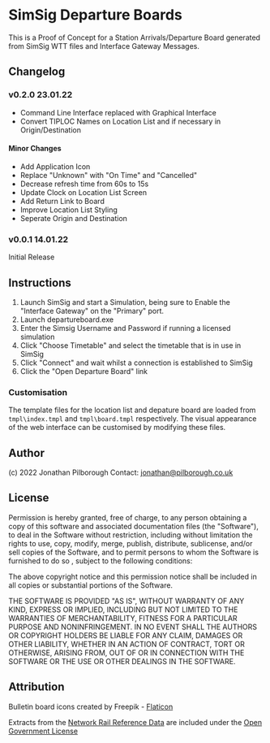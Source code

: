 # SimSig Departure Boards

This is a Proof of Concept for a Station Arrivals/Departure Board generated from SimSig WTT files and Interface Gateway Messages.

## Changelog

### v0.2.0 23.01.22

- Command Line Interface replaced with Graphical Interface
- Convert TIPLOC Names on Location List and if necessary in Origin/Destination

#### Minor Changes
- Add Application Icon
- Replace "Unknown" with "On Time" and "Cancelled"
- Decrease refresh time from 60s to 15s
- Update Clock on Location List Screen
- Add Return Link to Board
- Improve Location List Styling
- Seperate Origin and Destination

### v0.0.1 14.01.22

Initial Release

## Instructions

1. Launch SimSig and start a Simulation, being sure to Enable the "Interface Gateway" on the "Primary" port.
2. Launch departureboard.exe
3. Enter the Simsig Username and Password if running a licensed simulation
4. Click "Choose Timetable" and select the timetable that is in use in SimSig
5. Click "Connect" and wait whilst a connection is established to SimSig
4. Click the "Open Departure Board" link

### Customisation

The template files for the location list and depature board are loaded from `tmpl\index.tmpl` and `tmpl\board.tmpl` respectively.
The visual appearance of the web interface can be customised by modifying these files.

## Author

(c) 2022 Jonathan Pilborough
Contact: jonathan@pilborough.co.uk

## License

Permission is hereby granted, free of charge, to any person obtaining a copy of this software and associated documentation files 
(the "Software"), to deal in the Software without restriction, including without limitation the rights to use, copy, modify, merge,
 publish, distribute, sublicense, and/or sell copies of the Software, and to permit persons to whom the Software is furnished to do so
 , subject to the following conditions:

The above copyright notice and this permission notice shall be included in all copies or substantial portions of the Software.

THE SOFTWARE IS PROVIDED "AS IS", WITHOUT WARRANTY OF ANY KIND, EXPRESS OR IMPLIED, INCLUDING BUT NOT LIMITED TO THE WARRANTIES OF 
MERCHANTABILITY, FITNESS FOR A PARTICULAR PURPOSE AND NONINFRINGEMENT. IN NO EVENT SHALL THE AUTHORS OR COPYRIGHT HOLDERS BE LIABLE 
FOR ANY CLAIM, DAMAGES OR OTHER LIABILITY, WHETHER IN AN ACTION OF CONTRACT, TORT OR OTHERWISE, ARISING FROM, OUT OF OR IN CONNECTION
 WITH THE SOFTWARE OR THE USE OR OTHER DEALINGS IN THE SOFTWARE.

 ## Attribution

Bulletin board icons created by Freepik - [Flaticon](https://www.flaticon.com/free-icons/flight-information)

Extracts from the [Network Rail Reference Data](https://www.networkrail.co.uk/who-we-are/transparency-and-ethics/transparency/open-data-feeds/) are included under the [Open Government License](https://www.nationalarchives.gov.uk/doc/open-government-licence/version/3/)